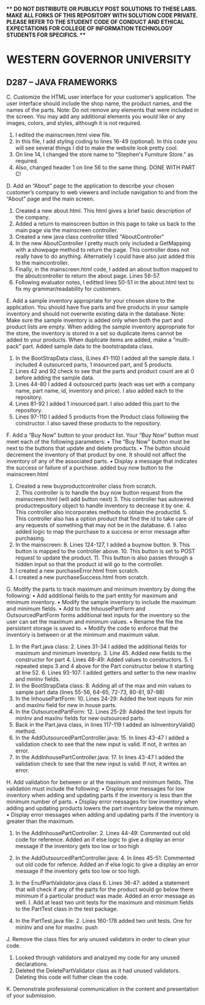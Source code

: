 <strong>** DO NOT DISTRIBUTE OR PUBLICLY POST SOLUTIONS TO THESE LABS. MAKE ALL FORKS OF THIS REPOSITORY WITH SOLUTION CODE PRIVATE. PLEASE REFER TO THE STUDENT CODE OF CONDUCT AND ETHICAL EXPECTATIONS FOR COLLEGE OF INFORMATION TECHNOLOGY STUDENTS FOR SPECIFICS. ** </strong>

# WESTERN GOVERNOR UNIVERSITY 
## D287 – JAVA FRAMEWORKS

C.  Customize the HTML user interface for your customer’s application. The user interface should include the shop name, the product names, and the names of the parts.
Note: Do not remove any elements that were included in the screen. You may add any additional elements you would like or any images, colors, and styles, although it is not required.

1. I edited the mainscreen.html view file. 
2. In this file, I add styling coding to lines 16-49 (optional). In this code you will see several things I did to make the website look pretty cool.
3. On line 14, I changed the store name to "Stephen's Furniture Store." as required. 
4. Also, changed header 1 on line 56 to the same thing. 
DONE WITH PART C!

D.  Add an “About” page to the application to describe your chosen customer’s company to web viewers and include navigation to and from the “About” page and the main screen.
1. Created a new about.html. This html gives a brief basic description of the company. 
2. Added a return to mainscreen button in this page to take us back to the main page via the mainscreen controller. 
3. Created a new java class controller titled "AboutController"
4. In the new AboutController I pretty much only included a GetMapping with a showpage method to return the page. This controller does not really have to do anything. Alternatiely I could have also just added this to the maincontroller. 
5. Finally, in the mainscreen.html code, I added an about button mapped to the aboutcontroller to return the about page. Lines 56-57.
6. Following evaluator notes, I editted lines 50-51 in the about.html text to fix my grammar/readability for customers.

E.  Add a sample inventory appropriate for your chosen store to the application. You should have five parts and five products in your sample inventory and should not overwrite existing data in the database.
Note: Make sure the sample inventory is added only when both the part and product lists are empty. When adding the sample inventory appropriate for the store, the inventory is stored in a set so duplicate items cannot be added to your products. When duplicate items are added, make a “multi-pack” part.
Added sample data to the bootstrapdata class. 

1. In the BootStrapData class, (Lines 41-110) I added all the sample data. I included 4 outsourced parts, 1 insourced part, and 5 products. 
2. Lines 42 and 92 check to see that the parts and product count are at 0 before adding the sample data. 
3. Lines 44-80 I added 4 outsourced parts (each was set with a company name, part name, id, inventory and price). I also added each to the repository. 
4. Lines 81-92 I added 1 insourced part. I also added this part to the repository. 
5. Lines 97-110 I added 5 products from the Product class following the constructor. I also saved these products to the repository. 

F.  Add a “Buy Now” button to your product list. Your “Buy Now” button must meet each of the following parameters:
•  The “Buy Now” button must be next to the buttons that update and delete products.
•  The button should decrement the inventory of that product by one. It should not affect the inventory of any of the associated parts.
•  Display a message that indicates the success or failure of a purchase.
added buy now button to the mainscreen.html
1. Created a new buyproductcontroller class from scratch.  
   2. This controller is to handle the buy now button request from the mainscreen.html (will add button next)
   3. This controller has autowired productrepository object to handle inventory to decrease it by one. 
   4. This controller also incorporates methods to obtain the productId.
   5. This controller also has a option product that find the id to take care of any requests of something that may not be in the database. 
   6. I also added logic to map the purchase to a success or error message after purchasing. 
7. In the mainscreen:
   8. Lines 124-127, I added a buynow button.
      9. This button is mapped to the controller above.
      10. This button is set to POST request to update the product.
      11. This button is also passes through a hidden input so that the product id will go to the controller. 
12. I created a new purchaseError.html from scratch. 
13. I created a new purchaseSuccess.html from scratch. 

G.  Modify the parts to track maximum and minimum inventory by doing the following:
•  Add additional fields to the part entity for maximum and minimum inventory.
•  Modify the sample inventory to include the maximum and minimum fields.
•  Add to the InhousePartForm and OutsourcedPartForm forms additional text inputs for the inventory so the user can set the maximum and minimum values.
•  Rename the file the persistent storage is saved to.
•  Modify the code to enforce that the inventory is between or at the minimum and maximum value.

1. In the Part.java class: 
   2. Lines 31-34 I added the additional fields for maximum and minimum inventory. 
   3. Line 45. Added new fields to the constructor for part
   4. Lines 48-49: Added values to constructors. 
   5. I repeated steps 3 and 4 above for the Part constructor below it starting at line 52.
   6. Lines 93-107: I added getters and setter to the new maxInv and minInv fields.
7. In the BootStrapData class: 
   8. Adding all of the max and min values to sample part data (lines 55-56, 64-65, 72-73, 80-81, 97-98)
9. In the InhousePartForm: 
   10. Lines 24-29: Added the text inputs for min and maxInv field for new in house parts. 
11. In the OutsourcedPartForm: 
    12. Lines 25-29: Added the text inputs for minInv and maxInv fields for new outsourced parts. 
13. Back in the Part.java class, in lines 117-119 I added an isInventoryValid() method. 
14. In the AddOutsourcedPartController.java:
    15. In lines 43-47 I added a validation check to see that the new input is valid. If not, it writes an error.
16. In the AddInhousePartController.java:
    17. In lines 43-47 I added the validation check to see that the new input is valid. If not, it writes an error. 
   
H.  Add validation for between or at the maximum and minimum fields. The validation must include the following:
•  Display error messages for low inventory when adding and updating parts if the inventory is less than the minimum number of parts.
•  Display error messages for low inventory when adding and updating products lowers the part inventory below the minimum.
•  Display error messages when adding and updating parts if the inventory is greater than the maximum.

1. In the AddInhousePartController: 
   2. Lines 44-49: Commented out old code for reference. Added an if else logic to give a display an error message if the inventory gets too low or too high
3. In the AddOutsourcedPartController.java:
   4. In lines 45-51: Commented out old code for refence. Added an if else logic to give a display an error message if the inventory gets too low or too high. 
5. In the EnufPartValidator.java class
   6. Lines 36-47: added a statement that will check if any of the parts for the product would go below there minimum if a particular product was made. Added an error message as well. 
I.  Add at least two unit tests for the maximum and minimum fields to the PartTest class in the test package.

1. In the PartTest.java file:
   2. Lines 160-178 added two unit tests. One for minInv and one for maxInv. push

J.  Remove the class files for any unused validators in order to clean your code.
1. Looked through validators and analzyed my code for any unused declarations. 
2. Deleted the DeletePartValidator class as it had unused validators. Deleting this code will futher clean the code. 

K.  Demonstrate professional communication in the content and presentation of your submission.